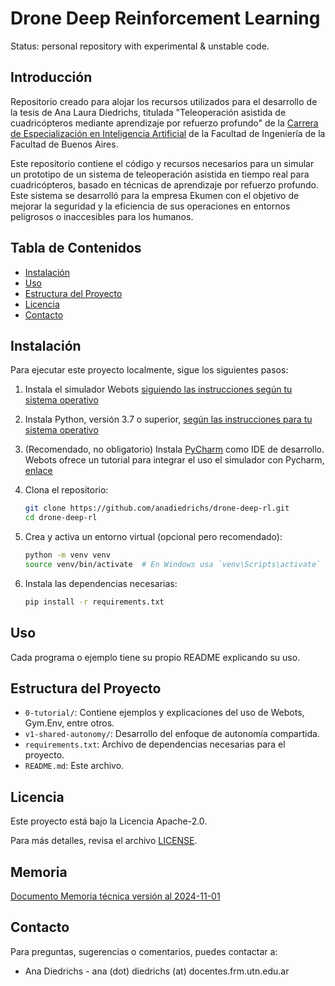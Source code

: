 # Drone Deep Reinforcement Learning

Status: personal repository with experimental & unstable code.

## Introducción

Repositorio creado para alojar los recursos utilizados para el desarrollo de la tesis de Ana Laura Diedrichs, titulada  "Teleoperación asistida de cuadricópteros mediante aprendizaje por refuerzo profundo" de la [Carrera de Especialización en Inteligencia Artificial](https://lse.posgrados.fi.uba.ar/posgrados/especializaciones/inteligencia-artificial) de la Facultad de Ingeniería de la Facultad de Buenos Aires.

Este repositorio contiene el código y recursos necesarios para un simular un prototipo de un sistema de teleoperación asistida en tiempo real para cuadricópteros, basado en técnicas de aprendizaje por refuerzo profundo. Este sistema se desarrolló para la empresa Ekumen con el objetivo de mejorar la seguridad y la eficiencia de sus operaciones en entornos peligrosos o inaccesibles para los humanos.


## Tabla de Contenidos

- [Instalación](#instalación)
- [Uso](#uso)
- [Estructura del Proyecto](#estructura-del-proyecto)
- [Licencia](#licencia)
- [Contacto](#contacto)

## Instalación

Para ejecutar este proyecto localmente, sigue los siguientes pasos:

1. Instala el simulador Webots [siguiendo las instrucciones según tu sistema operativo](https://cyberbotics.com/doc/guide/installation-procedure)
2. Instala Python, versión 3.7 o superior, [según las instrucciones para tu sistema operativo](https://www.python.org/downloads/)
3. (Recomendado, no obligatorio) Instala [PyCharm](https://www.jetbrains.com/es-es/pycharm/download) como IDE de desarrollo.
Webots ofrece un tutorial para integrar el uso el simulador con Pycharm, [enlace](https://cyberbotics.com/doc/guide/using-your-ide#pycharm)
4. Clona el repositorio:
    ```bash
    git clone https://github.com/anadiedrichs/drone-deep-rl.git
    cd drone-deep-rl
    ```
5. Crea y activa un entorno virtual (opcional pero recomendado):
    ```bash
    python -m venv venv
    source venv/bin/activate  # En Windows usa `venv\Scripts\activate`
    ```

6. Instala las dependencias necesarias:
    ```bash
    pip install -r requirements.txt
    ```

## Uso

Cada programa o ejemplo tiene su propio README explicando su uso.

## Estructura del Proyecto

- `0-tutorial/`: Contiene ejemplos y explicaciones del uso de Webots, Gym.Env, entre otros.
- `v1-shared-autonomy/`: Desarrollo del enfoque de autonomía compartida.
- `requirements.txt`: Archivo de dependencias necesarias para el proyecto.
- `README.md`: Este archivo.

## Licencia

Este proyecto está bajo la Licencia Apache-2.0. 

Para más detalles, revisa el archivo [LICENSE](LICENSE).

## Memoria

[Documento Memoria técnica versión al 2024-11-01](https://www.dropbox.com/scl/fi/pn8v7tif7i3exfrrzuqmh/CEIA_FIUBA_2024_memoria_20241101.pdf?rlkey=0vzd0gm51qyx5kt28umotmb3h&dl=0)

## Contacto

Para preguntas, sugerencias o comentarios, puedes contactar a:

- Ana Diedrichs - ana (dot) diedrichs (at) docentes.frm.utn.edu.ar

